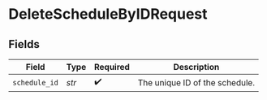 # DeleteScheduleByIDRequest


## Fields

| Field                          | Type                           | Required                       | Description                    |
| ------------------------------ | ------------------------------ | ------------------------------ | ------------------------------ |
| `schedule_id`                  | *str*                          | :heavy_check_mark:             | The unique ID of the schedule. |